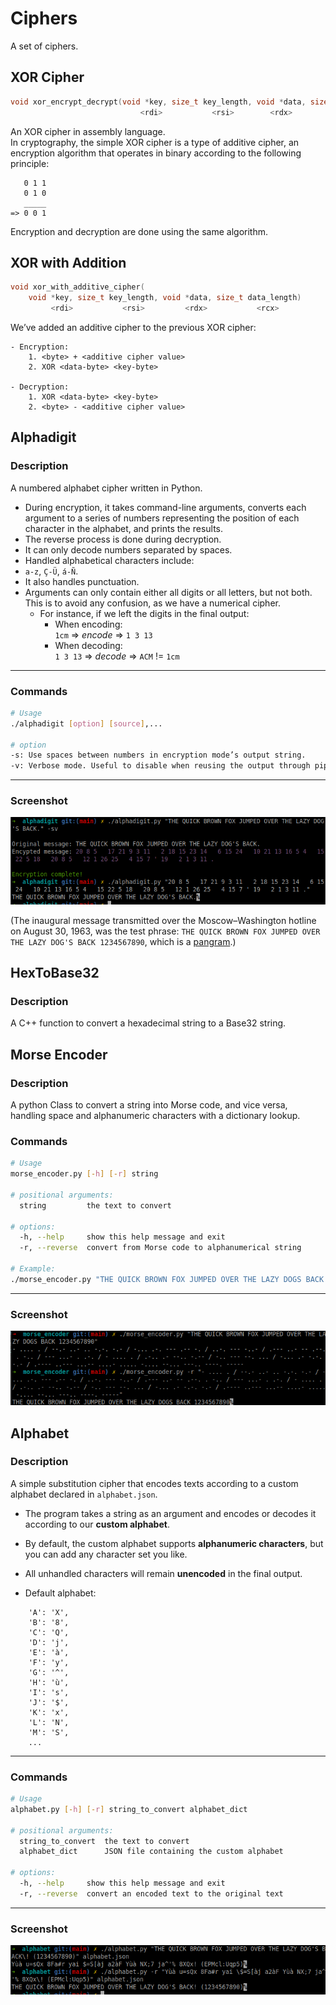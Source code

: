 # **Ciphers**
A set of ciphers.

## **XOR Cipher**
```c
void xor_encrypt_decrypt(void *key, size_t key_length, void *data, size_t data_length)
                             <rdi>           <rsi>        <rdx>            <rcx>
```
An XOR cipher in assembly language.  
In cryptography, the simple XOR cipher is a type of additive cipher, an encryption algorithm that operates in binary according to the following principle:

```
   0 1 1
   0 1 0
   _____
=> 0 0 1
```

Encryption and decryption are done using the same algorithm.


## **XOR with Addition**
```c
void xor_with_additive_cipher(
    void *key, size_t key_length, void *data, size_t data_length)
         <rdi>           <rsi>         <rdx>           <rcx>
```
We’ve added an additive cipher to the previous XOR cipher:
```
- Encryption:
    1. <byte> + <additive cipher value>
    2. XOR <data-byte> <key-byte>

- Decryption:
    1. XOR <data-byte> <key-byte>
    2. <byte> - <additive cipher value>
```

## **Alphadigit**

### **Description**
A numbered alphabet cipher written in Python.  
- During encryption, it takes command-line arguments, converts each argument to a series of numbers representing the position of each character in the alphabet, and prints the results.  
- The reverse process is done during decryption.
- It can only decode numbers separated by spaces.
- Handled alphabetical characters include:  
- `a-z`, `Ç-Ü`, `á-Ñ`.  
- It also handles punctuation.
- Arguments can only contain either all digits or all letters, but not both. This is to avoid any confusion, as we have a numerical cipher.<br />
  - For instance, if we left the digits in the final output:
    - When encoding:<br />
    `1cm` => *encode* => `1 3 13`
    - When decoding:<br />
    `1 3 13` => *decode* => `ACM` != `1cm`

---
### **Commands**
```bash
# Usage
./alphadigit [option] [source],...

# option
-s: Use spaces between numbers in encryption mode’s output string.
-v: Verbose mode. Useful to disable when reusing the output through pipes, etc.
```
---
### **Screenshot**
<img src="screenshots/alphadigit.png" />

(The inaugural message transmitted over the Moscow–Washington hotline on August 30, 1963, was the test phrase: `THE QUICK BROWN FOX JUMPED OVER THE LAZY DOG'S BACK 1234567890`, which is a [pangram](https://en.wikipedia.org/wiki/Pangram).)


## **HexToBase32**

### **Description**
A C++ function to convert a hexadecimal string to a Base32 string.


## **Morse Encoder**

### **Description**
A python Class to convert a string into Morse code, and vice versa, handling space and alphanumeric characters with a dictionary lookup.

### **Commands**
```bash
# Usage
morse_encoder.py [-h] [-r] string

# positional arguments:
  string         the text to convert

# options:
  -h, --help     show this help message and exit
  -r, --reverse  convert from Morse code to alphanumerical string

# Example:
./morse_encoder.py "THE QUICK BROWN FOX JUMPED OVER THE LAZY DOGS BACK 1234567890"
```
---
### **Screenshot**
<img src="screenshots/morse.png" />


## **Alphabet**

### **Description**

A simple substitution cipher that encodes texts according to a custom alphabet declared in `alphabet.json`.

- The program takes a string as an argument and encodes or decodes it according to our **custom alphabet**.

- By default, the custom alphabet supports **alphanumeric characters**, but you can add any character set you like.

- All unhandled characters will remain **unencoded** in the final output.

* Default alphabet:
```
    'A': 'X',
    'B': '8',
    'C': 'Q',
    'D': 'j',
    'E': 'à',
    'F': 'y',
    'G': '^',
    'H': 'ù',
    'I': 's',
    'J': '$',
    'K': 'x',
    'L': 'N',
    'M': 'S',
    ...
```
---
### **Commands**
```bash
# Usage
alphabet.py [-h] [-r] string_to_convert alphabet_dict

# positional arguments:
  string_to_convert  the text to convert
  alphabet_dict      JSON file containing the custom alphabet

# options:
  -h, --help     show this help message and exit
  -r, --reverse  convert an encoded text to the original text
```
---
### Screenshot

<img src="screenshots/alphabet.png" />
